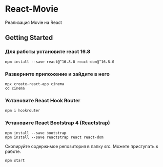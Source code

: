 # React-Movie
Реализация  Movie на React

## Getting Started

### Для работы установите react 16.8
```
npm install --save react@^16.8.0 react-dom@^16.8.0
```

###  Разверните приложение и зайдите в него
```
npx create-react-app cinema
cd cinema
```
###  Установите React Hook Router
```
npm i hookrouter
```

### Установите React Bootstrap 4 (Reactstrap)
```
npm install --save bootstrap
npm install --save reactstrap react react-dom
```

Скопируйте содержимое репозитория в папку src. Можете приступать к работе.
```
npm start
```